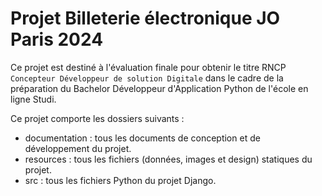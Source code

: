# Projet Billeterie électronique JO Paris 2024

Ce projet est destiné à l'évaluation finale pour obtenir le titre RNCP `Concepteur Développeur de solution Digitale` dans le cadre de la préparation du Bachelor Développeur d'Application Python de l'école en ligne Studi.

Ce projet comporte les dossiers suivants :

- documentation : tous les documents de conception et de développement du projet.
- resources : tous les fichiers (données, images et design) statiques du projet.
- src : tous les fichiers Python du projet Django.